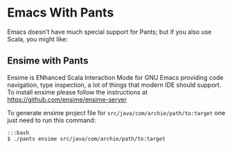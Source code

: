 Emacs With Pants
================

Emacs doesn't have much special support for Pants; but if you
also use Scala, you might like:

Ensime with Pants
-----------------

Ensime is ENhanced Scala Interaction Mode for GNU Emacs providing code
navigation, type inspection, a lot of things that modern IDE should
support. To install ensime please follow the instructions at
<https://github.com/ensime/ensime-server>

To generate ensime project file for `src/java/com/archie/path/to:target`
one just need to run this command:

    :::bash
    $ ./pants ensime src/java/com/archie/path/to:target

